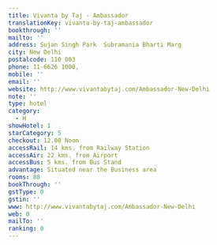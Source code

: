 ```yaml
---
title: Vivanta by Taj - Ambassador
translationKey: vivanta-by-taj-ambassador
bookthrough: ''
mailto: ''
address: Sujan Singh Park  Subramania Bharti Marg
city: New Delhi
postalcode: 110 003
phone: 11-6626 1000,
mobile: ''
email: ''
website: http://www.vivantabytaj.com/Ambassador-New-Delhi
note: ''
type: hotel
category:
  - H
showHotel: 1
starCategory: 5
checkout: 12.00 Noon
accessRail: 14 kms. from Railway Station
accessAir: 22 kms. from Airport
accessBus: 5 kms. from Bus Stand
advantage: Situated near the Business area
rooms: 88
bookThrough: ''
gstType: 0
gstin: ''
www: http://www.vivantabytaj.com/Ambassador-New-Delhi
web: 0
mailTo: ''
ranking: 0
---
```







